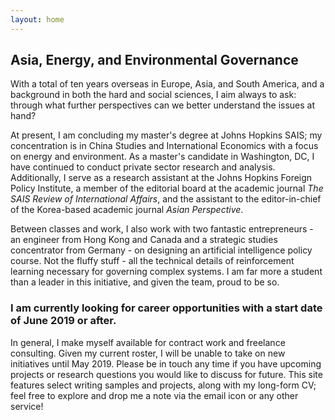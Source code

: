 ```yaml
---
layout: home
---
```

## Asia, Energy, and Environmental Governance

With a total of ten years overseas in Europe, Asia, and South America, and a background in both the hard and social sciences, I aim always to ask: through what further perspectives can we better understand the issues at hand?

At present, I am concluding my master's degree at Johns Hopkins SAIS; my concentration is in China Studies and International Economics with a focus on energy and environment. As a master's candidate in Washington, DC, I have continued to conduct private sector research and analysis. Additionally, I serve as a research assistant at the Johns Hopkins Foreign Policy Institute, a member of the editorial board at the academic journal *The SAIS Review of International Affairs*, and the assistant to the editor-in-chief of the Korea-based academic journal *Asian Perspective*.

Between classes and work, I also work with two fantastic entrepreneurs - an engineer from Hong Kong and Canada and a strategic studies concentrator from Germany - on designing an artificial intelligence policy course. Not the fluffy stuff - all the technical details of reinforcement learning necessary for governing complex systems. I am far more a student than a leader in this initiative, and given the team, proud to be so.

### I am currently looking for career opportunities with a start date of June 2019 or after.
In general, I make myself available for contract work and freelance consulting. Given my current roster, I will be unable to take on new initiatives until May 2019. Please be in touch any time if you have upcoming projects or research questions you would like to discuss for future. This site features select writing samples and projects, along with my long-form CV; feel free to explore and drop me a note via the email icon or any other service!
